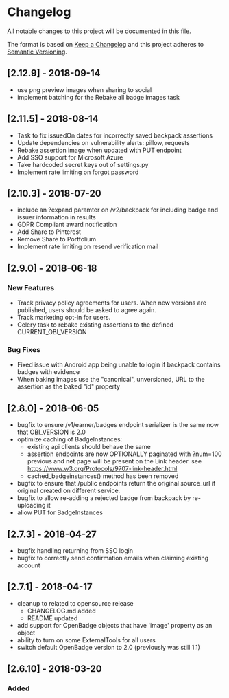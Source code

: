 # Changelog
All notable changes to this project will be documented in this file.

The format is based on [Keep a Changelog](http://keepachangelog.com/en/1.0.0/)
and this project adheres to [Semantic Versioning](http://semver.org/spec/v2.0.0.html).

## [2.12.9] - 2018-09-14
 - use png preview images when sharing to social 
 - implement batching for the Rebake all badge images task


## [2.11.5] - 2018-08-14
 - Task to fix issuedOn dates for incorrectly saved backpack assertions
 - Update dependencies on vulnerability alerts: pillow, requests
 - Rebake assertion image when updated with PUT endpoint 
 - Add SSO support for Microsoft Azure
 - Take hardcoded secret keys out of settings.py
 - Implement rate limiting on forgot password


## [2.10.3] - 2018-07-20
  - include an ?expand paramter on /v2/backpack for including badge and issuer information in results
  - GDPR Compliant award notification
  - Add Share to Pinterest 
  - Remove Share to Portfolium 
  - Implement rate limiting on resend verification mail 


## [2.9.0] - 2018-06-18

### New Features
  - Track privacy policy agreements for users. When new versions are published, users should be asked to agree again.
  - Track marketing opt-in for users.
  - Celery task to rebake existing assertions to the defined CURRENT_OBI_VERSION

### Bug Fixes
  - Fixed issue with Android app being unable to login if backpack contains badges with evidence
  - When baking images use the "canonical", unversioned, URL to the assertion as the baked "id" property


## [2.8.0] - 2018-06-05
  - bugfix to ensure /v1/earner/badges endpoint serializer is the same now that OBI_VERSION is 2.0
  - optimize caching of BadgeInstances:
      - existing api clients should behave the same
      - assertion endpoints are now OPTIONALLY paginated with ?num=100 previous and net page will be present on the Link header.
          see https://www.w3.org/Protocols/9707-link-header.html
      - cached_badgeinstances() method has been removed
  - bugfix to ensure that /public endpoints return the original source_url if original created on different service.
  - bugfix to allow re-adding a rejected badge from backpack by re-uploading it
  - allow PUT for BadgeInstances


## [2.7.3] - 2018-04-27
  - bugfix handling returning from SSO login
  - bugfix to correctly send confirmation emails when claiming existing account


## [2.7.1] - 2018-04-17 
  - cleanup to related to opensource release
      - CHANGELOG.md added
      - README updated
  - add support for OpenBadge objects that have 'image' property as an object
  - ability to turn on some ExternalTools for all users
  - switch default OpenBadge version to 2.0 (previously was still 1.1)


## [2.6.10] - 2018-03-20
### Added
